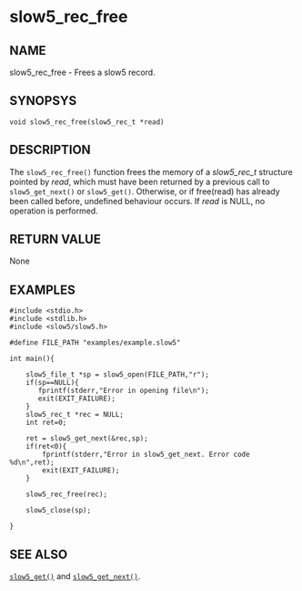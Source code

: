 # slow5_rec_free

## NAME
slow5_rec_free - Frees a slow5 record.

## SYNOPSYS
`void slow5_rec_free(slow5_rec_t *read)`

## DESCRIPTION

The `slow5_rec_free()` function frees the memory of a *slow5_rec_t* structure pointed by *read*, which must have been returned by a previous call to `slow5_get_next()` or `slow5_get()`. Otherwise, or if free(read) has already been called before, undefined behaviour occurs.
If *read* is NULL, no operation is performed.

## RETURN VALUE

None


## EXAMPLES

```
#include <stdio.h>
#include <stdlib.h>
#include <slow5/slow5.h>

#define FILE_PATH "examples/example.slow5"

int main(){

    slow5_file_t *sp = slow5_open(FILE_PATH,"r");
    if(sp==NULL){
       fprintf(stderr,"Error in opening file\n");
       exit(EXIT_FAILURE);
    }
    slow5_rec_t *rec = NULL;
    int ret=0;

    ret = slow5_get_next(&rec,sp);
    if(ret<0){
        fprintf(stderr,"Error in slow5_get_next. Error code %d\n",ret);
        exit(EXIT_FAILURE);
    }

    slow5_rec_free(rec);

    slow5_close(sp);

}

```

## SEE ALSO

[`slow5_get()`](slow5_open.md) and [`slow5_get_next()`](slow5_get_next.md).
